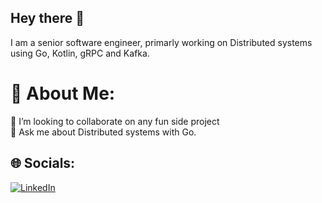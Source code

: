 Hey there :wave:
---
I am a senior software engineer, primarly working on Distributed systems using Go, Kotlin, gRPC and Kafka.

# 💫 About Me:
👯 I’m looking to collaborate on any fun side project<br>💬 Ask me about Distributed systems with Go.


## 🌐 Socials:
[![LinkedIn](https://img.shields.io/badge/LinkedIn-%230077B5.svg?logo=linkedin&logoColor=white)](https://linkedin.com/in/lavish-gambhir) 
